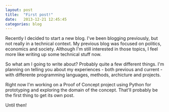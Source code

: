 ```yaml
---
layout: post
title:  "First post!"
date:   2013-12-21 12:45:45
categories: blog
---
```


Recently I decided to start a new blog. I've been blogging previously, but not really in a technical context. My previous blog was focused on politics, economics and society. Although I'm still interested in those topics, I feel more like writing up some technical stuff now.

So what am I going to write about? Probably quite a few different things. I'm planning on telling you about my experiences - both previous and current - with differente programming languages, methods, archicture and projects.

Right now I'm working on a Proof of Concept project using Python for prototyping and exploring the domain of the concept. That'll probably be the first thing to get its own post.

Until then!
